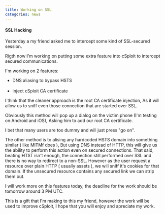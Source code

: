 ```yaml
---
title: Working on SSL
categories: news
---
```

#### SSL Hacking
Yesterday a my friend asked me to intercept some kind of SSL-secured session.

Rigth now I'm working on putting some extra feature into cSploit to intercept secured communications.

I'm working on 2 features:

<ul class="collection">
  <li class="collection-item">DNS aliasing to bypass HSTS</li>
  <li class="collection-item">Inject cSploit CA certificate</li>
</ul>

I think that the cleaner approach is the root CA certificate injection,
As it will allow us to sniff even those connection that are started over SSL.

Obviously this method will pop up a dialog on the victim phone (I'm testing on Android and iOS),
Asking him to add our root CA certificate.

I bet that many users are too dummy and will just press "go on".

The other method is to alising any hardcoded HSTS domain into something similar ( like MITMf does ),
But using DNS instead of HTTP, this will give us the ability to perform this action even on secured connections.
That said, beating HTST isn't enough, the connection still performed over SSL and there is no way to redirect to a non-SSL.
However as the user request a resource over plain HTTP ( usually assets ), we will sniff it's cookies for that domain.
If the unsecured resource contains any secured link we can strip them out.

I will work more on this features today, the deadline for the work should be tomorrow around 3 PM UTC.

This is a gift that I'm making to this my friend, however the work will be used to improve cSploit,
I hope that you will enjoy and apreciate my work.
